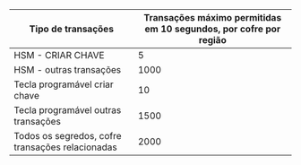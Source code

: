 
| Tipo de transações | Transações máximo permitidas em 10 segundos, por cofre por região
--- | ---
| HSM - CRIAR CHAVE | 5
| HSM - outras transações | 1000
| Tecla programável criar chave | 10
| Tecla programável outras transações | 1500
| Todos os segredos, cofre transações relacionadas | 2000
 
 
